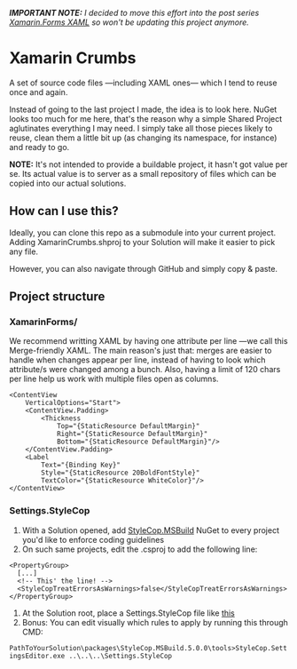 ***IMPORTANT NOTE:** I decided to move this effort into the post series [Xamarin.Forms XAML](https://marcoscobena.com/?i=xf-xaml) so won't be updating this project anymore.*

# Xamarin Crumbs

A set of source code files —including XAML ones— which I tend to reuse once and again.

Instead of going to the last project I made, the idea is to look here. NuGet looks too much for me here, that's the reason why a simple Shared Project aglutinates everything I may need. I simply take all those pieces likely to reuse, clean them a little bit up (as changing its namespace, for instance) and ready to go.

**NOTE:** It's not intended to provide a buildable project, it hasn't got value per se. Its actual value is to server as a small repository of files which can be copied into our actual solutions.

## How can I use this?

Ideally, you can clone this repo as a submodule into your current project. Adding XamarinCrumbs.shproj to your Solution will make it easier to pick any file.

However, you can also navigate through GitHub and simply copy & paste.

## Project structure

### XamarinForms/

We recommend writting XAML by having one attribute per line —we call this Merge-friendly XAML. The main reason's just 
that: merges are easier to handle when changes appear per line, instead of having to look which attribute/s were changed 
among a bunch. Also, having a limit of 120 chars per line help us work with multiple files open as columns.

    <ContentView
        VerticalOptions="Start">
        <ContentView.Padding>
            <Thickness
                Top="{StaticResource DefaultMargin}"
                Right="{StaticResource DefaultMargin}"
                Bottom="{StaticResource DefaultMargin}"/>
        </ContentView.Padding>
        <Label
            Text="{Binding Key}"
            Style="{StaticResource 20BoldFontStyle}"
            TextColor="{StaticResource WhiteColor}"/>
    </ContentView>

### Settings.StyleCop

1. With a Solution opened, add [StyleCop.MSBuild](https://www.nuget.org/packages/StyleCop.MSBuild/) NuGet to every project you'd like to enforce coding guidelines
2. On such same projects, edit the .csproj to add the following line:

```
<PropertyGroup>
  [...]
  <!-- This' the line! -->
  <StyleCopTreatErrorsAsWarnings>false</StyleCopTreatErrorsAsWarnings>
</PropertyGroup>
```

1. At the Solution root, place a Settings.StyleCop file like [this](https://marcoscobena.com/items/documents/Settings.StyleCop)
2. Bonus: You can edit visually which rules to apply by running this through CMD:

`PathToYourSolution\packages\StyleCop.MSBuild.5.0.0\tools>StyleCop.SettingsEditor.exe ..\..\..\Settings.StyleCop`
